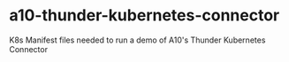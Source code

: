 # a10-thunder-kubernetes-connector
K8s Manifest files needed to run a demo of A10's Thunder Kubernetes Connector
